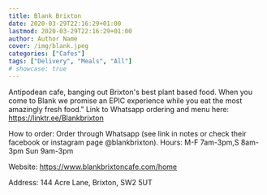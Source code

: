 ```yaml
---
title: Blank Brixton
date: 2020-03-29T22:16:29+01:00
lastmod: 2020-03-29T22:16:29+01:00
author: Author Name
cover: /img/blank.jpeg
categories: ["Cafes"]
tags: ["Delivery", "Meals", "All"]
# showcase: true
---
```


Antipodean cafe, banging out Brixton's best plant based food. When you come to Blank we promise an EPIC experience while you eat the most amazingly fresh food." Link to Whatsapp ordering and menu here: https://linktr.ee/Blankbrixton

How to order: Order through Whatsapp (see link in notes or check their facebook or instagram page @blankbrixton).  Hours: M-F 7am-3pm,S 8am-3pm Sun 9am-3pm

Website: https://www.blankbrixtoncafe.com/home

Address: 144 Acre Lane, Brixton, SW2 5UT
